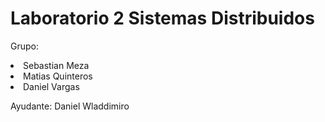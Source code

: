<h1>Laboratorio 2 Sistemas Distribuidos</h1>

Grupo:

<li>Sebastian Meza</li>
<li>Matias Quinteros</li>
<li>Daniel Vargas</li>



Ayudante: Daniel Wladdimiro
